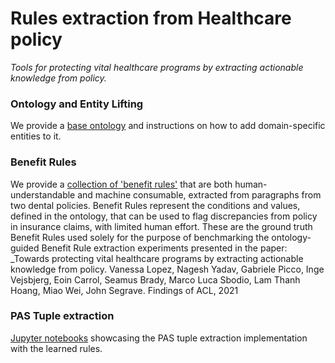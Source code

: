 # Rules extraction from Healthcare policy
*Tools for protecting vital healthcare programs by extracting actionable knowledge from policy.*

### Ontology and Entity Lifting
We provide a [base ontology](ontology-and-lifting) and instructions on how to add domain-specific entities to it.

### Benefit Rules
We provide a [collection of 'benefit rules'](benefit_rules.json) that are both human-understandable and machine consumable, extracted from paragraphs from two dental policies.  Benefit Rules represent the conditions and values, defined in the ontology, that can be used to flag discrepancies from policy in insurance claims, with limited human effort. These are the ground truth Benefit Rules used solely for the purpose of benchmarking the ontology-guided Benefit Rule extraction experiments presented in the paper: _Towards protecting vital healthcare programs by extracting actionable knowledge from policy. Vanessa Lopez, Nagesh Yadav, Gabriele Picco, Inge Vejsbjerg, Eoin Carrol, Seamus Brady, Marco Luca Sbodio,  Lam Thanh Hoang, Miao Wei, John Segrave. Findings of ACL, 2021

### PAS Tuple extraction
[Jupyter notebooks](spacy-extractor) showcasing the PAS tuple extraction implementation with the learned rules.

